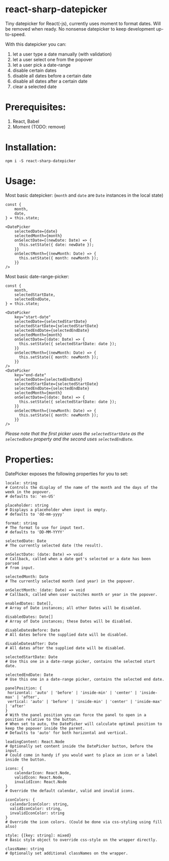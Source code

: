 # react-sharp-datepicker
Tiny datepicker for React(-js), currently uses moment to format dates. Will be removed when ready.
No nonsense datepicker to keep development up-to-speed.

With this datepicker you can:
1. let a user type a date manually (with validation)
2. let a user select one from the popover
3. let a user pick a date-range
4. disable certain dates
5. disable all dates before a certain date
6. disable all dates after a certain date
7. clear a selected date

# Prerequisites:
1. React, Babel
2. Moment (TODO: remove)

# Installation:
```
npm i -S react-sharp-datepicker
```

# Usage:

Most basic datepicker: (`month` and `date` are `Date` instances in the local state)
```JSX
const {
    month,
    date,
} = this.state;

<DatePicker
    selectedDate={date}
    selectedMonth={month}
    onSelectDate={(newDate: Date) => {
      this.setState({ date: newDate });
    }}
    onSelectMonth={(newMonth: Date) => {
      this.setState({ month: newMonth });
    }}
/>
```

Most basic date-range-picker:
```JSX
const {
    month,
    selectedStartDate,
    selectedEndDate,
} = this.state;

<DatePicker
    key="start-date"
    selectedDate={selectedStartDate}
    selectedStartDate={selectedStartDate}
    selectedEndDate={selectedEndDate}
    selectedMonth={month}
    onSelectDate={(date: Date) => {
      this.setState({ selectedStartDate: date });
    }}
    onSelectMonth={(newMonth: Date) => {
      this.setState({ month: newMonth });
    }}
/>
<DatePicker
    key="end-date"
    selectedDate={selectedEndDate}
    selectedStartDate={selectedStartDate}
    selectedEndDate={selectedEndDate}
    selectedMonth={month}
    onSelectDate={(date: Date) => {
      this.setState({ selectedStartDate: date });
    }}
    onSelectMonth={(newMonth: Date) => {
      this.setState({ month: newMonth });
    }}
/>
```
_Please note that the first picker uses the `selectedStartDate` as the `selectedDate` property and the second uses `selectedEndDate`._

# Properties:
DatePicker exposes the following properties for you to set:
```
locale: string
# Controls the display of the name of the month and the days of the week in the popover.
# defaults to: 'en-US'
```

```
placeholder: string
# Displays a placeholder when input is empty.
# defaults to 'dd-mm-yyyy'
```

```
format: string
# The format to use for input text.
# defaults to 'DD-MM-YYYY'
```

```
selectedDate: Date
# The currently selected date (the result).
```

```
onSelectDate: (date: Date) => void
# Callback, called when a date get's selected or a date has been parsed
# from input.
```

```
selectedMonth: Date
# The currently selected month (and year) in the popover.
```

```
onSelectMonth: (date: Date) => void
# Callback, called when user switches month or year in the popover.
```

```
enabledDates: Date[],
# Array of Date instances; all other Dates will be disabled.
```


```
disabledDates: Date[]
# Array of Date instances; these Dates will be disabled.
```

```
disableDatesBefore: Date
# All dates before the supplied date will be disabled.
```

```
disableDatesAfter: Date
# All dates after the supplied date will be disabled.
```


```
selectedStartDate: Date
# Use this one in a date-range picker, contains the selected start date.
```

```
selectedEndDate: Date
# Use this one in a date-range picker, contains the selected end date.
```

```
panelPosition: {
 horizontal: 'auto' | 'before' | 'inside-min' | 'center' | 'inside-max' | 'after',
 vertical: 'auto' | 'before' | 'inside-min' | 'center' | 'inside-max' | 'after'
}
# With the panel position you can force the panel to open in a position relative to the button.
# When set to auto, the DatePicker will calculate optimal position to keep the popover inside the parent.
# Defaults to 'auto' for both horizontal and vertical.
```

```
leadingContent: React.Node
# Optionally set content inside the DatePicker button, before the input.
# Could come in handy if you would want to place an icon or a label inside the button.
```

```
icons: {
    calendarIcon: React.Node,
    validIcon: React.Node,
    invalidIcon: React.Node
}
# Override the default calendar, valid and invalid icons.
```

```
iconColors: {
  calendarIconColor: string,
  validIconColor: string,
  invalidIconColor: string
}
# Override the icon colors. (Could be done via css-styling using fill also)
```

```
style: {[key: string]: mixed}
# Basic style object to override css-style on the wrapper directly.
```

```
className: string
# Optionally set additional classNames on the wrapper.
```

